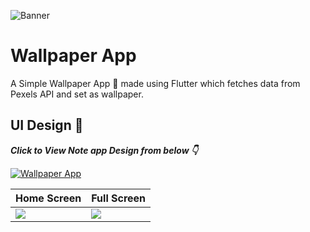 ![Banner](https://user-images.githubusercontent.com/83513508/151857771-7a6177e1-9736-4905-be2c-8c06dde9283b.png)

# Wallpaper App
A Simple Wallpaper App 📱 made using Flutter which fetches data from Pexels API and set as wallpaper.

## UI Design 🎨

***Click to View Note app Design from below 👇***

[![Wallpaper App](https://img.shields.io/badge/WallpaperApp-FIGMA-black.svg?style=for-the-badge&logo=figma)](https://www.figma.com/file/hTTwJnDJFGnggMKQas0TcH/Wallpaper-Hub?node-id=14%3A215)

Home Screen| Full Screen
--- | --- 
![](https://user-images.githubusercontent.com/83513508/151864164-70db46aa-6db5-4a06-b654-d48c31ee7edd.png) | ![](https://user-images.githubusercontent.com/83513508/151864246-b1d6ced8-037e-4673-9dc2-25261bbdc91c.png) 




